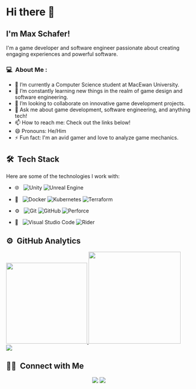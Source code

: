 # Hi there 👋

## I'm Max Schafer!

I'm a game developer and software engineer passionate about creating engaging experiences and powerful software.

### 💻 &nbsp;About Me :

- 🔭 I’m currently a Computer Science student at MacEwan University.
- 🌱 I’m constantly learning new things in the realm of game design and software engineering.
- 👯 I’m looking to collaborate on innovative game development projects.
- 💬 Ask me about game development, software engineering, and anything tech!
- 📫 How to reach me: Check out the links below!
- 😄 Pronouns: He/Him
- ⚡ Fun fact: I'm an avid gamer and love to analyze game mechanics.

## 🛠 &nbsp;Tech Stack

Here are some of the technologies I work with:

- 🌐 &nbsp;
  ![Unity](https://img.shields.io/badge/-Unity-333333?style=flat&logo=unity)
  ![Unreal Engine](https://img.shields.io/badge/-Unreal%20Engine-333333?style=flat&logo=unreal-engine)

- 🐳 &nbsp;
  ![Docker](https://img.shields.io/badge/-Docker-333333?style=flat&logo=docker)
  ![Kubernetes](https://img.shields.io/badge/-Kubernetes-333333?style=flat&logo=kubernetes)
  ![Terraform](https://img.shields.io/badge/-Terraform-333333?style=flat&logo=terraform)

- ⚙️ &nbsp;
  ![Git](https://img.shields.io/badge/-Git-333333?style=flat&logo=git)
  ![GitHub](https://img.shields.io/badge/-GitHub-333333?style=flat&logo=github)
  ![Perforce](https://img.shields.io/badge/-Perforce-333333?style=flat&logo=server)

- 🔧 &nbsp;
  ![Visual Studio Code](https://img.shields.io/badge/-Visual%20Studio%20Code-333333?style=flat&logo=visual-studio-code&logoColor=007ACC)
  ![Rider](https://img.shields.io/badge/-Rider-333333?style=flat&logo=rider)


## ⚙️ &nbsp;GitHub Analytics

<p align="center">
<a href="https://github.com/maxsg5">
  <div style="display: flex; flex-direction: row;">
  <img style="height: auto; width: 220px;" src="https://github-readme-stats-maxsg5s-projects.vercel.app/api?username=maxsg5&show_icons=true&hide_title=true&count_private=true&hide_rank=true&theme=gruvbox"/>
<img style="height: auto; width: 250px;" src="https://github-readme-stats-maxsg5s-projects.vercel.app/api/top-langs/?username=maxsg5&layout=compact&hide_progress=true&theme=gruvbox"/>
</div>
<img src="https://github-profile-trophy.vercel.app/?username=maxsg5&theme=gruvbox"/>
</a>
</p>

## 🤝🏻 &nbsp;Connect with Me

<p align="center">
<a href="https://maxschafer.engineer/"><img src="https://img.shields.io/badge/-maxschafer.engineer-3423A6?style=flat&logo=Google-Chrome&logoColor=white"/></a>
<a href="https://www.linkedin.com/in/max-schafer-game-developer-software-engineer/"><img src="https://img.shields.io/badge/-Max%20Schafer-0077B5?style=flat&logo=Linkedin&logoColor=white"/></a>
</p>

<!-- You can uncomment this section if you want to show your recent GitHub activity -->
<!--
## ⚡ Recent GitHub Activity
-->
<!--START_SECTION:activity-->
<!--
1. 🗣 Commented on [#issueID](link to issue) in [Repository Name]
2. 💪 Opened PR [#PRID](link to PR) in [Repository Name]
3. 🎉 Merged PR [#PRID](link to PR) in [Repository Name]
4. ❗️ Closed issue [#issueID](link to issue) in [Repository Name]
5. 🗣 Commented on [#issueID](link to issue) in [Repository Name]
-->
<!--END_SECTION:activity-->

<!-- Any other sections that you want to include -->

